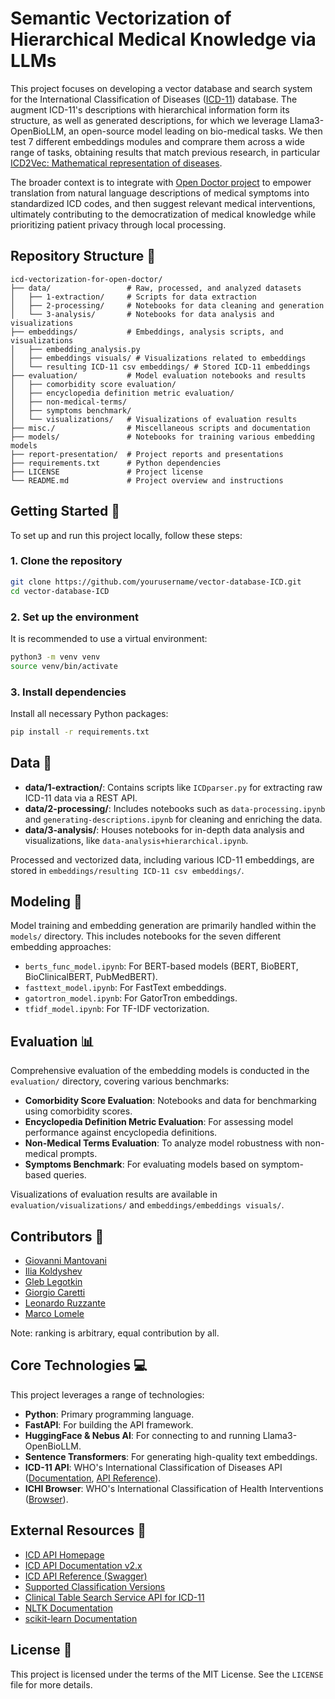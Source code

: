 # Semantic Vectorization of Hierarchical Medical Knowledge via LLMs

This project focuses on developing a vector database and search system for the International Classification of Diseases ([ICD-11](https://icd.who.int/docs/icd-api/APIDoc-Version2/)) database. The augment ICD-11's descriptions with hierarchical information form its structure, as well as generated descriptions, for which we leverage Llama3-OpenBioLLM, an open-source model leading on bio-medical tasks. We then test 7 different embeddings modules and comprare them across a wide range of tasks, obtaining results that match previous research, in particular [ICD2Vec: Mathematical representation of diseases](https://www.sciencedirect.com/science/article/pii/S1532046423000825).

The broader context is to integrate with [Open Doctor project](https://github.com/SEBK4C/OpenDoctor-Spec) to empower translation from natural language descriptions of medical symptoms into standardized ICD codes, and then suggest relevant medical interventions, ultimately contributing to the democratization of medical knowledge while prioritizing patient privacy through local processing.

## Repository Structure 📂

```
icd-vectorization-for-open-doctor/
├── data/                 # Raw, processed, and analyzed datasets
│   ├── 1-extraction/     # Scripts for data extraction
│   ├── 2-processing/     # Notebooks for data cleaning and generation
│   └── 3-analysis/       # Notebooks for data analysis and visualizations
├── embeddings/           # Embeddings, analysis scripts, and visualizations
│   ├── embedding_analysis.py
│   ├── embeddings visuals/ # Visualizations related to embeddings
│   └── resulting ICD-11 csv embeddings/ # Stored ICD-11 embeddings
├── evaluation/           # Model evaluation notebooks and results
│   ├── comorbidity score evaluation/
│   ├── encyclopedia definition metric evaluation/
│   ├── non-medical-terms/
│   ├── symptoms benchmark/
│   └── visualizations/   # Visualizations of evaluation results
├── misc./                # Miscellaneous scripts and documentation
├── models/               # Notebooks for training various embedding models
├── report-presentation/  # Project reports and presentations
├── requirements.txt      # Python dependencies
├── LICENSE               # Project license
└── README.md             # Project overview and instructions
```

## Getting Started 🚀

To set up and run this project locally, follow these steps:

### 1. Clone the repository

```bash
git clone https://github.com/yourusername/vector-database-ICD.git
cd vector-database-ICD
```

### 2. Set up the environment

It is recommended to use a virtual environment:

```bash
python3 -m venv venv
source venv/bin/activate
```

### 3. Install dependencies

Install all necessary Python packages:

```bash
pip install -r requirements.txt
```

## Data 💽

*   **data/1-extraction/**: Contains scripts like `ICDparser.py` for extracting raw ICD-11 data via a REST API. 
*   **data/2-processing/**: Includes notebooks such as `data-processing.ipynb` and `generating-descriptions.ipynb` for cleaning and enriching the data.
*   **data/3-analysis/**: Houses notebooks for in-depth data analysis and visualizations, like `data-analysis+hierarchical.ipynb`.

Processed and vectorized data, including various ICD-11 embeddings, are stored in `embeddings/resulting ICD-11 csv embeddings/`.

## Modeling 🧪

Model training and embedding generation are primarily handled within the `models/` directory. This includes notebooks for the seven different embedding approaches:

*   `berts_func_model.ipynb`: For BERT-based models (BERT, BioBERT, BioClinicalBERT, PubMedBERT).
*   `fasttext_model.ipynb`: For FastText embeddings.
*   `gatortron_model.ipynb`: For GatorTron embeddings.
*   `tfidf_model.ipynb`: For TF-IDF vectorization.

## Evaluation 📊

Comprehensive evaluation of the embedding models is conducted in the `evaluation/` directory, covering various benchmarks:

*   **Comorbidity Score Evaluation**: Notebooks and data for benchmarking using comorbidity scores.
*   **Encyclopedia Definition Metric Evaluation**: For assessing model performance against encyclopedia definitions.
*   **Non-Medical Terms Evaluation**: To analyze model robustness with non-medical prompts.
*   **Symptoms Benchmark**: For evaluating models based on symptom-based queries.

Visualizations of evaluation results are available in `evaluation/visualizations/` and `embeddings/embeddings visuals/`.

## Contributors 🤝
* [Giovanni Mantovani](https://www.linkedin.com/in/giovanni-mantovani/)
* [Ilia Koldyshev](https://www.linkedin.com/in/ilia-koldyshev-b4b837287/)
* [Gleb Legotkin](https://www.linkedin.com/in/gleb-legotkin/)
* [Giorgio Caretti](https://www.linkedin.com/in/giorgio-filippo-caretti/)
* [Leonardo Ruzzante](https://www.linkedin.com/in/leonardo-ruzzante/)
* [Marco Lomele](https://www.linkedin.com/in/marco-lomele/)

Note: ranking is arbitrary, equal contribution by all.

## Core Technologies 💻

This project leverages a range of technologies:

*   **Python**: Primary programming language.
*   **FastAPI**: For building the API framework.
*   **HuggingFace & Nebus AI**: For connecting to and running Llama3-OpenBioLLM.
*   **Sentence Transformers**: For generating high-quality text embeddings.
*   **ICD-11 API**: WHO's International Classification of Diseases API ([Documentation](https://icd.who.int/docs/icd-api/APIDoc-Version2/), [API Reference](https://icd.who.int/icdapi/docs2/APIDoc-Version2/)).
*   **ICHI Browser**: WHO's International Classification of Health Interventions ([Browser](https://icd.who.int/dev11/l-ichi/en)).

## External Resources 🔗

*   [ICD API Homepage](https://icd.who.int/icdapi)
*   [ICD API Documentation v2.x](https://icd.who.int/docs/icd-api/APIDoc-Version2/)
*   [ICD API Reference (Swagger)](https://icd.who.int/icdapi/docs2/APIDoc-Version2/)
*   [Supported Classification Versions](https://icd.who.int/icdapi/docs2/SupportedClassifications/)
*   [Clinical Table Search Service API for ICD-11](https://clinicaltables.nlm.nih.gov/apidoc/icd11_codes/v3/doc.html)
*   [NLTK Documentation](https://www.nltk.org/)
*   [scikit-learn Documentation](https://scikit-learn.org/)

## License 🔑

This project is licensed under the terms of the MIT License. See the `LICENSE` file for more details.
